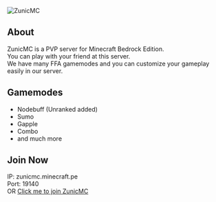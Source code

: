![ZunicMC](https://cdn.discordapp.com/attachments/995241248468238429/1058748375366910022/zunicMc__1_-removebg-preview.png)

## About
ZunicMC is a PVP server for Minecraft Bedrock Edition.  
You can play with your friend at this server.  
We have many FFA gamemodes and you can customize your gameplay easily in our server.

## Gamemodes
- Nodebuff (Unranked added)
- Sumo
- Gapple
- Combo
- and much more

## Join Now
IP: zunicmc.minecraft.pe  
Port: 19140  
OR [Click me to join ZunicMC](minecraft://?addExternalServer=ZunicMC|zunicmc.minecraft.pe:19140)
